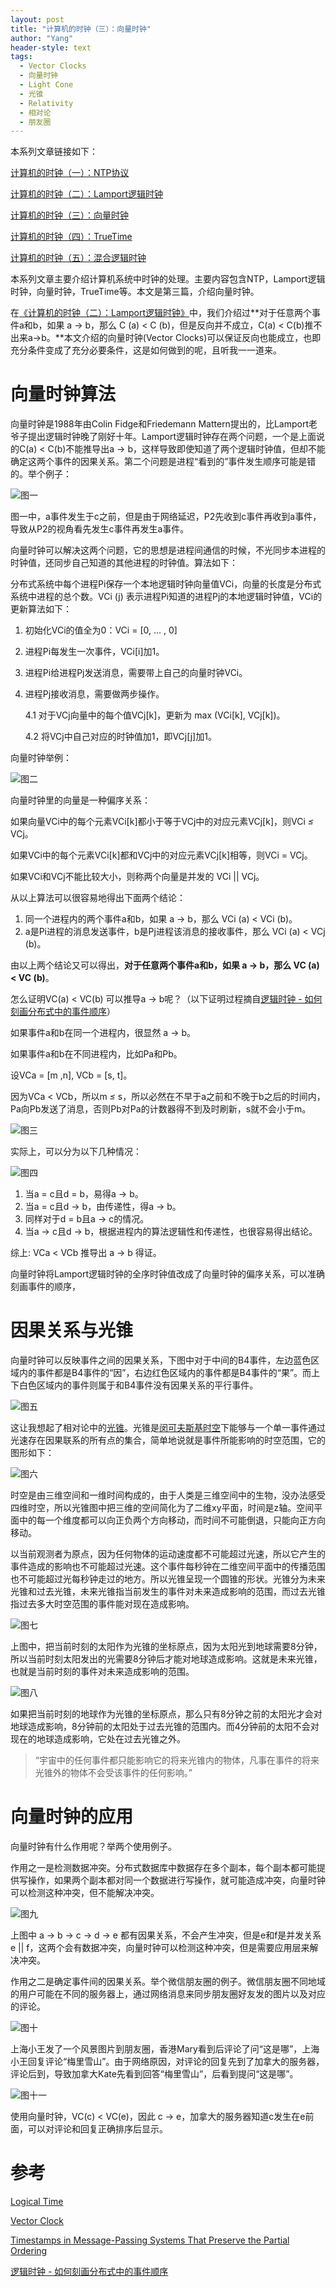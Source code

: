 ```yaml
---
layout: post
title: "计算机的时钟（三）：向量时钟"
author: "Yang"
header-style: text
tags:
  - Vector Clocks
  - 向量时钟
  - Light Cone
  - 光锥
  - Relativity
  - 相对论
  - 朋友圈
---
```


本系列文章链接如下：

[计算机的时钟（一）：NTP协议](http://yang.observer/2020/07/11/time-ntp/)

[计算机的时钟（二）：Lamport逻辑时钟](http://yang.observer/2020/07/26/time-lamport-logical-time/)

[计算机的时钟（三）：向量时钟](http://yang.observer/2020/09/12/vector-clock/)

[计算机的时钟（四）：TrueTime](http://yang.observer/2020/11/02/true-time/)

[计算机的时钟（五）：混合逻辑时钟](http://yang.observer/2020/12/16/hlc/)



本系列文章主要介绍计算机系统中时钟的处理。主要内容包含NTP，Lamport逻辑时钟，向量时钟，TrueTime等。本文是第三篇，介绍向量时钟。

在[《计算机的时钟（二）：Lamport逻辑时钟》](http://yang.observer/2020/07/26/time-lamport-logical-time/)中，我们介绍过**对于任意两个事件a和b，如果 a → b，那么 C (a) < C (b)，但是反向并不成立，C(a) < C(b)推不出来a→b。**本文介绍的向量时钟(Vector Clocks)可以保证反向也能成立，也即充分条件变成了充分必要条件，这是如何做到的呢，且听我一一道来。



# 向量时钟算法

向量时钟是1988年由Colin Fidge和Friedemann Mattern提出的，比Lamport老爷子提出逻辑时钟晚了刚好十年。Lamport逻辑时钟存在两个问题，一个是上面说的C(a) < C(b)不能推导出a → b，这样导致即使知道了两个逻辑时钟值，但却不能确定这两个事件的因果关系。第二个问题是进程“看到的”事件发生顺序可能是错的。举个例子：

![图一](/img/in-post/2020-09-12-vector-clock/post-vector-clock1.png)

图一中，a事件发生于c之前，但是由于网络延迟，P2先收到c事件再收到a事件，导致从P2的视角看先发生c事件再发生a事件。

向量时钟可以解决这两个问题，它的思想是进程间通信的时候，不光同步本进程的时钟值，还同步自己知道的其他进程的时钟值。算法如下：

分布式系统中每个进程Pi保存一个本地逻辑时钟向量值VCi，向量的长度是分布式系统中进程的总个数。VCi (j) 表示进程Pi知道的进程Pj的本地逻辑时钟值，VCi的更新算法如下：

1. 初始化VCi的值全为0：VCi = [0, ... , 0]

2. 进程Pi每发生一次事件，VCi[i]加1。

3. 进程Pi给进程Pj发送消息，需要带上自己的向量时钟VCi。

4. 进程Pj接收消息，需要做两步操作。

   4.1 对于VCj向量中的每个值VCj[k]，更新为 max (VCi[k], VCj[k])。

   4.2 将VCj中自己对应的时钟值加1，即VCj[j]加1。

向量时钟举例：

![图二](/img/in-post/2020-09-12-vector-clock/post-vector-clock2.png)

向量时钟里的向量是一种偏序关系：

如果向量VCi中的每个元素VCi[k]都小于等于VCj中的对应元素VCj[k]，则VCi *≤* VCj。

如果VCi中的每个元素VCi[k]都和VCj中的对应元素VCj[k]相等，则VCi = VCj。

如果VCi和VCj不能比较大小，则称两个向量是并发的 VCi \|\| VCj。

从以上算法可以很容易地得出下面两个结论：

1. 同一个进程内的两个事件a和b，如果 a → b，那么 VCi (a) < VCi (b)。
2. a是Pi进程的消息发送事件，b是Pj进程该消息的接收事件，那么 VCi (a) < VCj (b)。

由以上两个结论又可以得出，**对于任意两个事件a和b，如果 a → b，那么 VC (a) < VC (b)**。

怎么证明VC(a) < VC(b) 可以推导a → b呢？（以下证明过程摘自[逻辑时钟 - 如何刻画分布式中的事件顺序](https://writings.sh/post/logical-clocks)）

如果事件a和b在同一个进程内，很显然 a → b。

如果事件a和b在不同进程内，比如Pa和Pb。

设VCa = [m ,n], VCb = [s, t]。

因为VCa < VCb，所以m *≤* s，所以必然在不早于a之前和不晚于b之后的时间内，Pa向Pb发送了消息，否则Pb对Pa的计数器得不到及时刷新，s就不会小于m。

![图三](/img/in-post/2020-09-12-vector-clock/post-vector-clock-proof1.jpg)

实际上，可以分为以下几种情况：

![图四](/img/in-post/2020-09-12-vector-clock/post-vector-clock-proof2.jpg)

1. 当a = c且d = b，易得a → b。
2. 当a = c且d → b，由传递性，得a → b。
3. 同样对于d = b且a → c的情况。
4. 当a → c且d → b，根据进程内的算法逻辑性和传递性，也很容易得出结论。

综上: VCa < VCb 推导出 a → b 得证。

向量时钟将Lamport逻辑时钟的全序时钟值改成了向量时钟的偏序关系，可以准确刻画事件的顺序，



# 因果关系与光锥

向量时钟可以反映事件之间的因果关系，下图中对于中间的B4事件，左边蓝色区域内的事件都是B4事件的“因”，右边红色区域内的事件都是B4事件的“果”。而上下白色区域内的事件则属于和B4事件没有因果关系的平行事件。

![图五](/img/in-post/2020-09-12-vector-clock/post-vector-clock-wikipedia.png)

这让我想起了相对论中的[光锥](https://zh.wikipedia.org/wiki/光锥)。光锥是[闵可夫斯基时空](https://zh.wikipedia.org/wiki/%E9%96%94%E8%80%83%E6%96%AF%E5%9F%BA%E6%99%82%E7%A9%BA)下能够与一个单一事件通过光速存在因果联系的所有点的集合，简单地说就是事件所能影响的时空范围，它的图形如下：

![图六](/img/in-post/2020-09-12-vector-clock/post-vector-clock-light-cone.png)

时空是由三维空间和一维时间构成的，由于人类是三维空间中的生物，没办法感受四维时空，所以光锥图中把三维的空间简化为了二维xy平面，时间是z轴。空间平面中的每一个维度都可以向正负两个方向移动，而时间不可能倒退，只能向正方向移动。

以当前观测者为原点，因为任何物体的运动速度都不可能超过光速，所以它产生的事件造成的影响也不可能超过光速。这个事件每秒钟在二维空间平面中的传播范围也不可能超过光每秒钟走过的地方。所以光锥呈现一个圆锥的形状。光锥分为未来光锥和过去光锥，未来光锥指当前发生的事件对未来造成影响的范围，而过去光锥指过去多大时空范围的事件能对现在造成影响。

![图七](/img/in-post/2020-09-12-vector-clock/post-vector-clock3.png)

上图中，把当前时刻的太阳作为光锥的坐标原点，因为太阳光到地球需要8分钟，所以当前时刻太阳发出的光需要8分钟后才能对地球造成影响。这就是未来光锥，也就是当前时刻的事件对未来造成影响的范围。

![图八](/img/in-post/2020-09-12-vector-clock/post-vector-clock4.png)

如果把当前时刻的地球作为光锥的坐标原点，那么只有8分钟之前的太阳光才会对地球造成影响，8分钟前的太阳处于过去光锥的范围内。而4分钟前的太阳不会对现在的地球造成影响，它处在过去光锥之外。

> “宇宙中的任何事件都只能影响它的将来光锥内的物体，凡事在事件的将来光锥外的物体不会受该事件的任何影响。”



# 向量时钟的应用

向量时钟有什么作用呢？举两个使用例子。

作用之一是检测数据冲突。分布式数据库中数据存在多个副本，每个副本都可能提供写操作，如果两个副本都对同一个数据进行写操作，就可能造成冲突，向量时钟可以检测这种冲突，但不能解决冲突。

![图九](/img/in-post/2020-09-12-vector-clock/post-vector-clock5.png)

上图中 a → b → c → d → e 都有因果关系，不会产生冲突，但是e和f是并发关系 e \|\| f，这两个会有数据冲突，向量时钟可以检测这种冲突，但是需要应用层来解决冲突。

作用之二是确定事件间的因果关系。举个微信朋友圈的例子。微信朋友圈不同地域的用户可能在不同的服务器上，通过网络消息来同步朋友圈好友发的图片以及对应的评论。

![图十](/img/in-post/2020-09-12-vector-clock/post-vector-clock6.png)

上海小王发了一个风景图片到朋友圈，香港Mary看到后评论了问“这是哪”，上海小王回复评论“梅里雪山”。由于网络原因，对评论的回复先到了加拿大的服务器，评论后到，导致加拿大Kate先看到回答“梅里雪山”，后看到提问“这是哪”。

![图十一](/img/in-post/2020-09-12-vector-clock/post-vector-clock7.png)

使用向量时钟，VC(c) < VC(e)，因此 c → e，加拿大的服务器知道c发生在e前面，可以对评论和回复正确排序后显示。



# 参考

[Logical Time](http://www2.imm.dtu.dk/courses/02220/2015/L7/Logical_Time.pdf)

[Vector Clock](https://en.wikipedia.org/wiki/Vector_clock)

[Timestamps in Message-Passing Systems That Preserve the Partial Ordering](https://zoo.cs.yale.edu/classes/cs426/2012/lab/bib/fidge88timestamps.pdf)

[逻辑时钟 - 如何刻画分布式中的事件顺序](https://writings.sh/post/logical-clocks)

